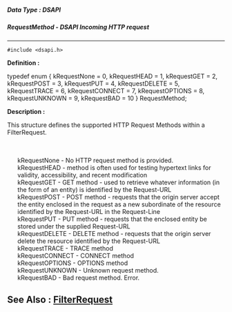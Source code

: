 ##### Data Type : DSAPI
##### RequestMethod - DSAPI  Incoming HTTP request
---
```
#include <dsapi.h>
```

**Definition :**

typedef enum {
	kRequestNone = 0,
 kRequestHEAD = 1,
 kRequestGET = 2,
 kRequestPOST = 3,
 kRequestPUT = 4,
 kRequestDELETE = 5,
 kRequestTRACE = 6,
 kRequestCONNECT = 7,
 kRequestOPTIONS = 8,
 kRequestUNKNOWN = 9,
 kRequestBAD = 10
} RequestMethod;


**Description :**

This structure defines the supported HTTP Request Methods within a FilterRequest.  
<ul><br>
<br>
kRequestNone	- No HTTP request method is provided.<br>
kRequestHEAD	- method is often used for testing hypertext links for validity, accessibility, and recent modification<br>
kRequestGET	- GET method - used to retrieve whatever information (in the form of an entity) is identified by the Request-URL<br>
kRequestPOST	- POST method - requests that the origin server accept the entity enclosed in the request as a new subordinate of the resource identified by the Request-URL in the Request-Line<br>
kRequestPUT	- PUT method - requests that the enclosed entity be stored under the supplied Request-URL<br>
kRequestDELETE	- DELETE method - requests that the origin server delete the resource identified by the Request-URL<br>
kRequestTRACE	- TRACE method<br>
kRequestCONNECT	- CONNECT method<br>
kRequestOPTIONS	- OPTIONS method<br>
kRequestUNKNOWN	- Unknown request method.<br>
kRequestBAD	- Bad request method. Error.</ul>



**See Also :**
[FilterRequest](/domino-c-api-docs/reference/Data/FilterRequest)
---
